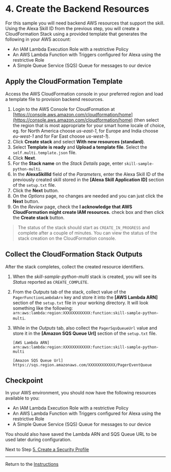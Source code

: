 # 4. Create the Backend Resources

For this sample you will need backend AWS resources that support the skill. Using the Alexa Skill ID from the previous step, you will create a CloudFormation Stack using a provided template that generates the following in your AWS account:

- An IAM Lambda Execution Role with a restrictive Policy
- An AWS Lambda Function with Triggers configured for Alexa using the restrictive Role
- A Simple Queue Service (SQS) Queue for messages to our device 

## Apply the CloudFormation Template

Access the AWS CloudFormation console in your preferred region and load a template file to provision backend resources.

1. Login to the AWS Console for CloudFormation at [https://console.aws.amazon.com/cloudformation/home](https://console.aws.amazon.com/cloudformation/home) (then select the region that is most appropriate for your smart home locale of choice, eg. for North America choose *us-east-1*, for Europe and India choose *eu-west-1* and for Far East choose *us-west-1*).
2. Click **Create stack** and select **With new resources (standard)**.
3. Select **Template is ready** and **Upload a template file**. Select the `self.multi.template.json` file. 
4. Click **Next**.
5. For the **Stack name** on the *Stack Details* page, enter `skill-sample-python-multi`.
6. In the **AlexaSkillId** field of the *Parameters*, enter the Alexa Skill ID of the previously created skill stored in the **[Alexa Skill Application ID]** section of the `setup.txt` file.
7. Click the **Next** button.
8. On the *Options* page, no changes are needed and you can just click the **Next** button.
9. On the *Review* page, check the **I acknowledge that AWS CloudFormation might create IAM resources.** check box and then click the **Create stack** button.

> The status of the stack should start as `CREATE_IN_PROGRESS` and complete after a couple of minutes. You can view the status of the stack creation on the CloudFormation console.

## Collect the CloudFormation Stack Outputs

After the stack completes, collect the created resource identifiers.

1. When the *skill-sample-python-multi* stack is created, you will see its *Status* reported as `CREATE_COMPLETE`.
2. From the *Outputs* tab of the stack, collect value of the `PagerFunctionLambdaArn` key and store it into the **[AWS Lambda ARN]** section of the `setup.txt` file in your working directory. It will look something like the following: `arn:aws:lambda:region:XXXXXXXXXXXX:function:skill-sample-python-multi`.
3. While in the *Outputs* tab, also collect the `PagerSqsQueueUrl` value and store it in the **[Amazon SQS Queue Url]** section of the `setup.txt` file.

	```
	[AWS Lambda ARN]
	arn:aws:lambda:region:XXXXXXXXXXXX:function:skill-sample-python-multi

	[Amazon SQS Queue Url]
	https://sqs.region.amazonaws.com/XXXXXXXXXXXX/PagerEventQueue
	```


## Checkpoint
In your AWS environment, you should now have the following resources available to you:

- An IAM Lambda Execution Role with a restrictive Policy
- An AWS Lambda Function with Triggers configured for Alexa using the restrictive Role
- A Simple Queue Service (SQS) Queue for messages to our device

You should also have saved the Lambda ARN and SQS Queue URL to be used later during configuration.

Next to Step [5. Create a Security Profile](create-a-security-profile.md)

___
Return to the [Instructions](README.md)